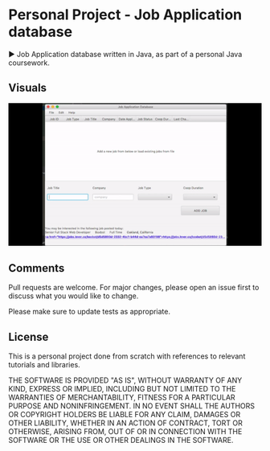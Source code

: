 # Personal Project - Job Application database

:arrow_forward: Job Application database written in Java, as part of a personal Java coursework.

## Visuals

![](javavisuals.gif)

## Comments
Pull requests are welcome. For major changes, please open an issue first to discuss what you would like to change.

Please make sure to update tests as appropriate.

## License
This is a personal project done from scratch with references to relevant tutorials and libraries.

THE SOFTWARE IS PROVIDED "AS IS", WITHOUT WARRANTY OF ANY KIND, EXPRESS OR
IMPLIED, INCLUDING BUT NOT LIMITED TO THE WARRANTIES OF MERCHANTABILITY,
FITNESS FOR A PARTICULAR PURPOSE AND NONINFRINGEMENT. IN NO EVENT SHALL THE
AUTHORS OR COPYRIGHT HOLDERS BE LIABLE FOR ANY CLAIM, DAMAGES OR OTHER
LIABILITY, WHETHER IN AN ACTION OF CONTRACT, TORT OR OTHERWISE, ARISING FROM,
OUT OF OR IN CONNECTION WITH THE SOFTWARE OR THE USE OR OTHER DEALINGS IN THE
SOFTWARE.